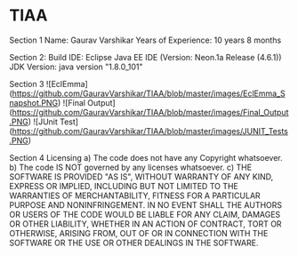 # TIAA
Section 1 Name: Gaurav Varshikar Years of Experience: 10 years 8 months

Section 2: Build IDE: Eclipse Java EE IDE (Version: Neon.1a Release (4.6.1)) 
JDK Version: java version "1.8.0_101"

Section 3
![EclEmma] (https://github.com/GauravVarshikar/TIAA/blob/master/images/EclEmma_Snapshot.PNG)
![Final Output] (https://github.com/GauravVarshikar/TIAA/blob/master/images/Final_Output.PNG)
![JUnit Test] (https://github.com/GauravVarshikar/TIAA/blob/master/images/JUNIT_Tests.PNG)

Section 4 Licensing a) The code does not have any Copyright whatsoever. b) The code IS NOT governed by any licenses whatsoever. c) THE SOFTWARE IS PROVIDED "AS IS", WITHOUT WARRANTY OF ANY KIND, EXPRESS OR IMPLIED, INCLUDING BUT NOT LIMITED TO THE WARRANTIES OF MERCHANTABILITY, FITNESS FOR A PARTICULAR PURPOSE AND NONINFRINGEMENT. IN NO EVENT SHALL THE AUTHORS OR USERS OF THE CODE WOULD BE LIABLE FOR ANY CLAIM, DAMAGES OR OTHER LIABILITY, WHETHER IN AN ACTION OF CONTRACT, TORT OR OTHERWISE, ARISING FROM, OUT OF OR IN CONNECTION WITH THE SOFTWARE OR THE USE OR OTHER DEALINGS IN THE SOFTWARE.